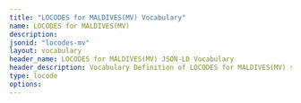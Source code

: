```yaml
---
title: "LOCODES for MALDIVES(MV) Vocabulary"
name: LOCODES for MALDIVES(MV) 
description: 
jsonid: "locodes-mv"
layout: vocabulary
header_name: LOCODES for MALDIVES(MV) JSON-LD Vocabulary
header_description: Vocabulary Definition of LOCODES for MALDIVES(MV) semantics in HTML format. JSON-LD format is available at [locodes-mv.jsonld](/vocabulary/locodes-mv.jsonld)
type: locode
options:
---
```

